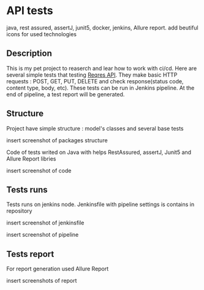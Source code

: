 # API tests

java, rest assured, assertJ, junit5, docker, jenkins, Allure report. add beutiful icons for used technologies 

## Description
This is my pet project to reaserch and lear how to work with ci/cd. Here are several simple tests that testing [Reqres API](https://reqres.in). 
They make basic HTTP requests : POST, GET, PUT, DELETE and check response(status code, content type, body, etc). 
These tests can be run in Jenkins pipeline. At the end of pipeline, a test report will be generated.

## Structure
Project have simple structure : model's classes and several base tests

  insert screenshot of packages structure

Code of tests  writed on Java with helps RestAssured, assertJ, Junit5 and Allure Report libries

  insert screenshot of code

## Tests runs 
Tests runs on jenkins node. Jenkinsfile with pipeline settings is contains in repository

insert screenshot of jenkinsfile

insert screenshot of pipeline

## Tests report
For report generation used Allure Report

insert screenshots of report

